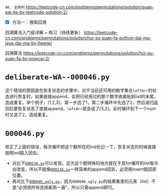 
`46. 全排列` https://leetcode-cn.com/problems/permutations/solution/quan-pai-lie-by-leetcode-solution-2/
- [x] 方法一：搜索回溯

回溯算法入门级详解 + 练习（持续更新） https://leetcode-cn.com/problems/permutations/solution/hui-su-suan-fa-python-dai-ma-java-dai-ma-by-liweiw/

回溯算法 https://leetcode-cn.com/problems/permutations/solution/hui-su-suan-fa-by-powcai-2/

# `deliberate-WA--000046.py`

这个错误的原因是在恢复状态的步骤中，对于当前还可用的数字集合`leftArr`的状态进行恢复时，如果直接append，会把已经用过的那个数字直接贴到list的末尾，造成重复。举个例子，[1,2,3]，第一步选了1，第二步循环中先选了2，然后递归返回后要恢复状态了直接append，`leftArr`就变成了[3,2]。此时循环到下一个num时又选了2，造成重复。

# `000046.py`

修正了上面的错误，每次循环把这个数所在的ind也记一下，恢复状态的时候直接按照ind插入回去。

- 对比下[`000216.py`](https://github.com/BIAOXYZ/variousCodes/blob/master/_CodeTopics/LeetCode/000216/000216.py#L23)可以发现，这次这个题特殊的地方就在于其for循环的list每次会改变，所以不能像[`000216.py`](https://github.com/BIAOXYZ/variousCodes/blob/master/_CodeTopics/LeetCode/000216/000216.py#L23)一样简单的append回去，必须用insert插回原位置。
- 再对比下[`000040_ugly.py`](https://github.com/BIAOXYZ/variousCodes/blob/master/_CodeTopics/LeetCode/000040/000040_ugly.py)，因为`000040_ugly.py`的结果集里的元素（list）不是“必须把所有选择都用一遍”，所以只需append即可。
